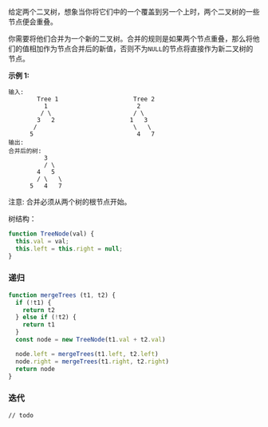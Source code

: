 给定两个二叉树，想象当你将它们中的一个覆盖到另一个上时，两个二叉树的一些节点便会重叠。

你需要将他们合并为一个新的二叉树。合并的规则是如果两个节点重叠，那么将他们的值相加作为节点合并后的新值，否则不为`NULL`的节点将直接作为新二叉树的节点。

**示例 1:**
```
输入: 
	    Tree 1                     Tree 2                  
          1                         2                             
         / \                       / \                            
        3   2                     1   3                        
       /                           \   \                      
      5                             4   7                  
输出: 
合并后的树:
          3
          / \
        4   5
        / \   \ 
      5   4   7
```

注意: 合并必须从两个树的根节点开始。

树结构：
```js
function TreeNode(val) {
  this.val = val;
  this.left = this.right = null;
}
```

### 递归
```js
function mergeTrees (t1, t2) {
  if (!t1) {
    return t2
  } else if (!t2) {
    return t1
  }
  const node = new TreeNode(t1.val + t2.val)

  node.left = mergeTrees(t1.left, t2.left)
  node.right = mergeTrees(t1.right, t2.right)
  return node
}
```

### 迭代
```
// todo
```